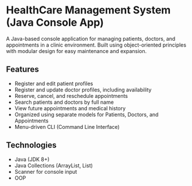 # HealthCare Management System (Java Console App)

A Java-based console application for managing patients, doctors, and appointments in a clinic environment. Built using object-oriented principles with modular design for easy maintenance and expansion.

##  Features

-  Register and edit patient profiles
-  Register and update doctor profiles, including availability
-  Reserve, cancel, and reschedule appointments
-  Search patients and doctors by full name
-  View future appointments and medical history
-  Organized using separate models for Patients, Doctors, and Appointments
-  Menu-driven CLI (Command Line Interface)

## Technologies

- Java (JDK 8+)
- Java Collections (ArrayList, List)
- Scanner for console input
- OOP


